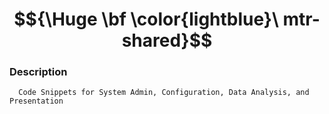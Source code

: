 # $${\Huge \bf \color{lightblue}\ mtr-shared}$$

###             Description 

      Code Snippets for System Admin, Configuration, Data Analysis, and Presentation
